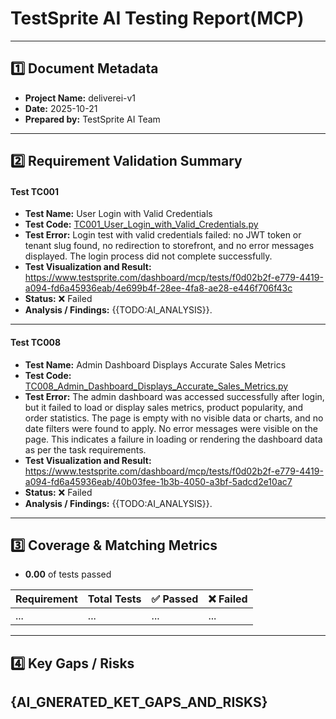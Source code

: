 
# TestSprite AI Testing Report(MCP)

---

## 1️⃣ Document Metadata
- **Project Name:** deliverei-v1
- **Date:** 2025-10-21
- **Prepared by:** TestSprite AI Team

---

## 2️⃣ Requirement Validation Summary

#### Test TC001
- **Test Name:** User Login with Valid Credentials
- **Test Code:** [TC001_User_Login_with_Valid_Credentials.py](./TC001_User_Login_with_Valid_Credentials.py)
- **Test Error:** Login test with valid credentials failed: no JWT token or tenant slug found, no redirection to storefront, and no error messages displayed. The login process did not complete successfully.
- **Test Visualization and Result:** https://www.testsprite.com/dashboard/mcp/tests/f0d02b2f-e779-4419-a094-fd6a45936eab/4e699b4f-28ee-4fa8-ae28-e446f706f43c
- **Status:** ❌ Failed
- **Analysis / Findings:** {{TODO:AI_ANALYSIS}}.
---

#### Test TC008
- **Test Name:** Admin Dashboard Displays Accurate Sales Metrics
- **Test Code:** [TC008_Admin_Dashboard_Displays_Accurate_Sales_Metrics.py](./TC008_Admin_Dashboard_Displays_Accurate_Sales_Metrics.py)
- **Test Error:** The admin dashboard was accessed successfully after login, but it failed to load or display sales metrics, product popularity, and order statistics. The page is empty with no visible data or charts, and no date filters were found to apply. No error messages were visible on the page. This indicates a failure in loading or rendering the dashboard data as per the task requirements.
- **Test Visualization and Result:** https://www.testsprite.com/dashboard/mcp/tests/f0d02b2f-e779-4419-a094-fd6a45936eab/40b03fee-1b3b-4050-a3bf-5adcd2e10ac7
- **Status:** ❌ Failed
- **Analysis / Findings:** {{TODO:AI_ANALYSIS}}.
---


## 3️⃣ Coverage & Matching Metrics

- **0.00** of tests passed

| Requirement        | Total Tests | ✅ Passed | ❌ Failed  |
|--------------------|-------------|-----------|------------|
| ...                | ...         | ...       | ...        |
---


## 4️⃣ Key Gaps / Risks
{AI_GNERATED_KET_GAPS_AND_RISKS}
---